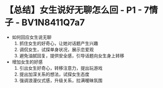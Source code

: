 # 【总结】女生说好无聊怎么回 - P1 - 7情子 - BV1N8411Q7a7

-   如何回应女生说无聊
    1.  抓住女生的好奇心，让她对话题产生兴趣
    2.  调侃女生，试探单身状况，展示恋爱观
    3.  避免油腻回复，提供安全感，引导话题向女生身上转移
-   增加女生的好感
    1.  引出女生好奇心，转移注意力，提出玩游戏
    2.  提出加深关系的想法，试探女生态度
    3.  强调浪漫仪式感，升级关系，拉满暧昧氛围